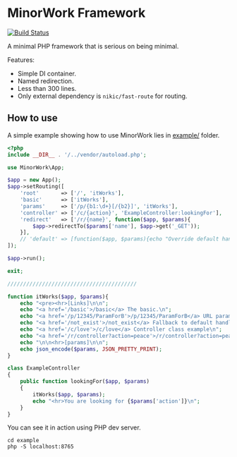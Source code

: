# MinorWork Framework

[![Build Status](https://travis-ci.org/CQD/minorwork.svg?branch=master)](https://travis-ci.org/CQD/minorwork)

A minimal PHP framework that is serious on being minimal.

Features:
- Simple DI container.
- Named redirection.
- Less than 300 lines.
- Only external dependency is `nikic/fast-route` for routing.

## How to use

A simple example showing how to use MinorWork lies in [example/](example/) folder.

```php
<?php
include __DIR__ . '/../vendor/autoload.php';

use MinorWork\App;

$app = new App();
$app->setRouting([
    'root'       => ['/', 'itWorks'],
    'basic'      => ['itWorks'],
    'params'     => ['/p/{b1:\d+}[/{b2}]', 'itWorks'],
    'controller' => ['/c/{action}', 'ExampleController:lookingFor'],
    'redirect'   => ['/r/{name}', function($app, $params){
        $app->redirectTo($params['name'], $app->get('_GET'));
    }],
    // 'default' => [function($app, $params){echo "Override default handler!";}],
]);

$app->run();

exit;

/////////////////////////////////////////

function itWorks($app, $params){
    echo "<pre><hr>[Links]\n\n";
    echo "<a href='/basic'>/basic</a> The basic.\n";
    echo "<a href='/p/12345/ParamForB'>/p/12345/ParamForB</a> URL parameters\n";
    echo "<a href='/not_exist'>/not_exist</a> Fallback to default handler when no match found.\n";
    echo "<a href='/c/love'>/c/love</a> Controller class example\n";
    echo "<a href='/r/controller?action=peace'>/r/controller?action=peace</a> Supports named redirection\n";
    echo "\n\n<hr>[params]\n\n";
    echo json_encode($params, JSON_PRETTY_PRINT);
}

class ExampleController
{
    public function lookingFor($app, $params)
    {
        itWorks($app, $params);
        echo "<hr>You are looking for {$params['action']}\n";
    }
}
```

You can see it in action using PHP dev server.

```shell
cd example
php -S localhost:8765
```


